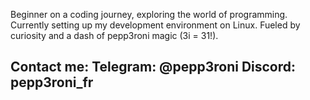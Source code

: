 Beginner on a coding journey, exploring the world of programming. 
Currently setting up my development environment on Linux. 
Fueled by curiosity and a dash of pepp3roni magic (3i = 31!).

Contact me:
Telegram: @pepp3roni
Discord: pepp3roni_fr
---------------------
